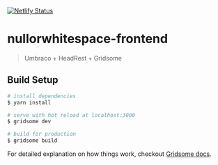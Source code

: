 [![Netlify Status](https://api.netlify.com/api/v1/badges/b92a1299-4b10-48d3-a74b-ee86c41c2c33/deploy-status)](https://app.netlify.com/sites/tender-bardeen-6cb815/deploys)

# nullorwhitespace-frontend

> Umbraco + HeadRest + Gridsome

## Build Setup

``` bash
# install dependencies
$ yarn install

# serve with hot reload at localhost:3000
$ gridsome dev

# build for production
$ gridsome build
```

For detailed explanation on how things work, checkout [Gridsome docs](https://gridsome.org/).
